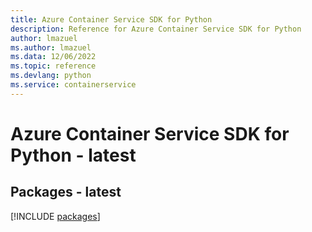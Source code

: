 ```yaml
---
title: Azure Container Service SDK for Python
description: Reference for Azure Container Service SDK for Python
author: lmazuel
ms.author: lmazuel
ms.data: 12/06/2022
ms.topic: reference
ms.devlang: python
ms.service: containerservice
---
```

# Azure Container Service SDK for Python - latest
## Packages - latest
[!INCLUDE [packages](container-service-index.md)]